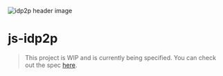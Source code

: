 ![idp2p header image](https://uploads-ssl.webflow.com/5ebcbef3ac4954196dcdc7b5/5f22e627441c167654b742ba_idp2p.jpg)

# js-idp2p

> This project is WIP and is currently being specified. You can check out the spec [here](https://www.notion.so/threebox/IDP2P-IDW-2-0-e713338a094a44758ce2c3f21cdce27e).
